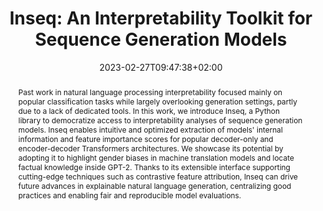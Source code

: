 ---
# Documentation: https://sourcethemes.com/academic/docs/managing-content/

title: "Inseq: An Interpretability Toolkit for Sequence Generation Models"
authors: [Gabriele Sarti, Nils Feldhus, Ludwig Sickert, Oskar van der Wal, Malvina Nissim, Arianna Bisazza]
date: 2023-02-27T09:47:38+02:00
doi: ""

# Schedule page publish date (NOT publication's date).
publishDate: 2023-02-27T09:47:38+02:00

# Publication type.
# Legend: 0 = Uncategorized; 1 = Conference paper; 2 = Journal article;
# 3 = Preprint / Working Paper; 4 = Report; 5 = Book; 6 = Book section;
# 7 = Thesis; 8 = Patent
publication_types: ["1"]

# Publication name and optional abbreviated publication name.
publication: "In Proceedings of the 61st Annual Meeting of the Association for Computational Linguistics: System Demonstrations Track"
publication_short: "ACL Demo 2023"

abstract: "Past work in natural language processing interpretability focused mainly on popular classification tasks while largely overlooking generation settings, partly due to a lack of dedicated tools. In this work, we introduce Inseq, a Python library to democratize access to interpretability analyses of sequence generation models. Inseq enables intuitive and optimized extraction of models' internal information and feature importance scores for popular decoder-only and encoder-decoder Transformers architectures. We showcase its potential by adopting it to highlight gender biases in machine translation models and locate factual knowledge inside GPT-2. Thanks to its extensible interface supporting cutting-edge techniques such as contrastive feature attribution, Inseq can drive future advances in explainable natural language generation, centralizing good practices and enabling fair and reproducible model evaluations."

# Summary. An optional shortened abstract.
summary: "We present Inseq, a Python library to democratize access to interpretability analyses of sequence generation models."

tags: [Natural Language Processing, HuggingFace, Deep Learning, Interpretability, Machine Translation, Transformers, Feature Attribution, Natural Language Generation, Library]
categories: [Natural Language Processing]
featured: true

# Custom links (optional).
#   Uncomment and edit lines below to show custom links.
# links:
# - name: Follow
#   url: https://twitter.com
#   icon_pack: fab
#   icon: twitter
links:
- name: Proceedings
  url: https://aclanthology.org/2023.acl-demo.40/
  icon_pack: fas
  icon: file-alt
- name: ArXiv
  url: https://arxiv.org/abs/2302.13942
  icon_pack: fas
  icon: file-contract
- name: Docs
  url: https://inseq.readthedocs.io
  icon_pack: fas
  icon: book
- name: Repository
  url: https://github.com/inseq-team/inseq
  icon_pack: fab
  icon: github
- name: PyPI
  url: https://pypi.org/project/inseq/
  icon_pack: fab
  icon: python
- name: Twitter
  icon: twitter
  icon_pack: fab
  url: https://twitter.com/InseqDev
- name: Discord
  icon: discord
  icon_pack: fab
  link: https://discord.gg/V5VgwwFPbu
- name: Hugging Face
  url: https://huggingface.co/inseq
  icon: codepen
  icon_pack: fab
- name: Tutorial
  url: https://github.com/inseq-team/inseq/blob/main/examples/inseq_tutorial.ipynb
  icon_pack: fas
  icon: rocket
- name: v0.6 Paper
  url: https://ceur-ws.org/Vol-3793/paper_37.pdf
  icon_pack: fas
  icon: file-pdf

url_pdf: https://aclanthology.org/2023.acl-demo.40.pdf
url_code:
url_dataset:
url_poster:
url_project:
url_slides:
url_source:
url_video:

# Featured image
# To use, add an image named `featured.jpg/png` to your page's folder. 
# Focal points: Smart, Center, TopLeft, Top, TopRight, Left, Right, BottomLeft, Bottom, BottomRight.
image:
  caption: ""
  focal_point: ""
  preview_only: false

# Associated Projects (optional).
#   Associate this publication with one or more of your projects.
#   Simply enter your project's folder or file name without extension.
#   E.g. `internal-project` references `content/project/internal-project/index.md`.
#   Otherwise, set `projects: []`.
projects: [inseq]

# Slides (optional).
#   Associate this publication with Markdown slides.
#   Simply enter your slide deck's filename without extension.
#   E.g. `slides: "example"` references `content/slides/example/index.md`.
#   Otherwise, set `slides: ""`.
slides: ""
---